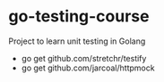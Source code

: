 # go-testing-course

Project to learn unit testing in Golang

- go get github.com/stretchr/testify
- go get github.com/jarcoal/httpmock
